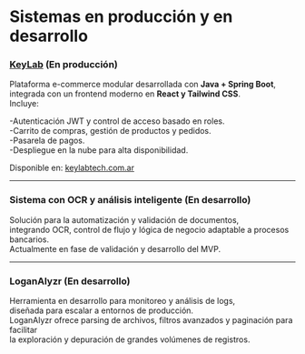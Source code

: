 # Sistemas en producción y en desarrollo

### **[KeyLab](https://keylabtech.com.ar/contact)** (En producción) ###
Plataforma e-commerce modular desarrollada con **Java + Spring Boot**,</br> 
integrada con un frontend moderno en **React y Tailwind CSS**.</br> 
Incluye:</br> 

  -Autenticación JWT y control de acceso basado en roles.</br>
  -Carrito de compras, gestión de productos y pedidos.</br>
  -Pasarela de pagos.</br>
  -Despliegue en la nube para alta disponibilidad.</br>
  
Disponible en: [keylabtech.com.ar](https://keylabtech.com.ar)

---
### **Sistema con OCR y análisis inteligente** (En desarrollo)
Solución para la automatización y validación de documentos,</br> 
integrando OCR, control de flujo y lógica de negocio adaptable a procesos bancarios.</br>
Actualmente en fase de validación y desarrollo del MVP.

---
### **LoganAlyzr** (En desarrollo)
Herramienta en desarrollo para monitoreo y análisis de logs, </br>
diseñada para escalar a entornos de producción.</br>
LoganAlyzr ofrece parsing de archivos, filtros avanzados y paginación para facilitar</br>
la exploración y depuración de grandes volúmenes de registros.</br>
